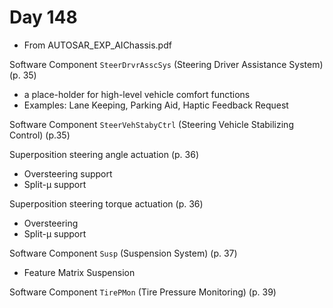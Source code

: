 # Day 148

* From AUTOSAR\_EXP\_AIChassis.pdf

Software Component `SteerDrvrAsscSys` (Steering Driver Assistance System) (p. 35)
* a place-holder for high-level vehicle comfort functions
* Examples: Lane Keeping, Parking Aid, Haptic Feedback Request

Software Component `SteerVehStabyCtrl` (Steering Vehicle Stabilizing Control) (p.35)

Superposition steering angle actuation (p. 36)
* Oversteering support
* Split-µ support

Superposition steering torque actuation (p. 36)
* Oversteering
* Split-µ support

Software Component `Susp` (Suspension System) (p. 37)
*  Feature Matrix Suspension

Software Component `TirePMon` (Tire Pressure Monitoring) (p. 39)
